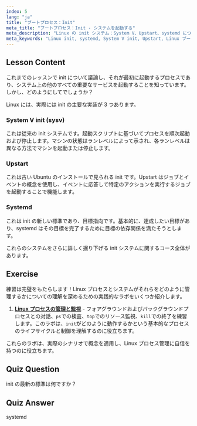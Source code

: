 ```yaml
---
index: 5
lang: "ja"
title: "ブートプロセス：Init"
meta_title: "ブートプロセス：Init - システムを起動する"
meta_description: "Linux の init システム：System V、Upstart、systemd について学びましょう。ブートプロセスにおけるそれらの役割と、サービスを管理する方法を理解します。Linux の旅を始めましょう！"
meta_keywords: "Linux init, systemd, System V init, Upstart, Linux ブートプロセス，Linux チュートリアル，初心者 Linux, Linux ガイド"
---
```


## Lesson Content

これまでのレッスンで init について議論し、それが最初に起動するプロセスであり、システム上の他のすべての重要なサービスを起動することを知っています。しかし、どのようにしてでしょうか？

Linux には、実際には init の主要な実装が 3 つあります。

### System V init (sysv)

これは従来の init システムです。起動スクリプトに基づいてプロセスを順次起動および停止します。マシンの状態はランレベルによって示され、各ランレベルは異なる方法でマシンを起動または停止します。

### Upstart

これは古い Ubuntu のインストールで見られる init です。Upstart はジョブとイベントの概念を使用し、イベントに応答して特定のアクションを実行するジョブを起動することで機能します。

### Systemd

これは init の新しい標準であり、目標指向です。基本的に、達成したい目標があり、systemd はその目標を完了するために目標の依存関係を満たそうとします。

これらのシステムをさらに詳しく掘り下げる init システムに関するコース全体があります。

## Exercise

練習は完璧をもたらします！Linux プロセスとシステムがそれらをどのように管理するかについての理解を深めるための実践的なラボをいくつか紹介します。

1. **[Linux プロセスの管理と監視](https://labex.io/ja/labs/comptia-manage-and-monitor-linux-processes-590864)** - フォアグラウンドおよびバックグラウンドプロセスとの対話、`ps`での検査、`top`でのリソース監視、`kill`での終了を練習します。このラボは、`init`がどのように動作するかという基本的なプロセスのライフサイクルと制御を理解するのに役立ちます。

これらのラボは、実際のシナリオで概念を適用し、Linux プロセス管理に自信を持つのに役立ちます。

## Quiz Question

init の最新の標準は何ですか？

## Quiz Answer

systemd
